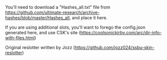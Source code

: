 You'll need to download a "Hashes_all.txt" file from https://github.com/ultimate-research/archive-hashes/blob/master/Hashes_all, and place it here.

If you are using additional slots, you'll want to forego the config.json generated here, and use CSK's site (https://coolsonickirby.com/arc/dir-info-with-files.html)

Original reslotter written by Jozz (https://github.com/jozz024/ssbu-skin-reslotter)